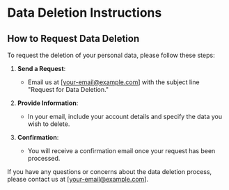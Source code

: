 # Data Deletion Instructions

## How to Request Data Deletion

To request the deletion of your personal data, please follow these steps:

1. **Send a Request**: 
   - Email us at [your-email@example.com] with the subject line "Request for Data Deletion."

2. **Provide Information**: 
   - In your email, include your account details and specify the data you wish to delete.

3. **Confirmation**:
   - You will receive a confirmation email once your request has been processed.

If you have any questions or concerns about the data deletion process, please contact us at [your-email@example.com].
